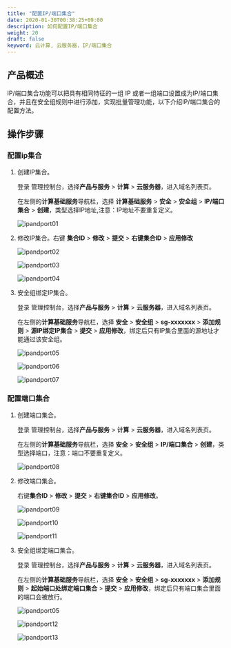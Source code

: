 ```yaml
---
title: "配置IP/端口集合"
date: 2020-01-30T00:38:25+09:00
description: 如何配置IP/端口集合
weight: 20
draft: false 
keyword: 云计算, 云服务器，IP/端口集合
---
```


## 产品概述

IP/端口集合功能可以把具有相同特征的一组 IP 或者一组端口设置成为IP/端口集合，并且在安全组规则中进行添加，实现批量管理功能，以下介绍IP/端口集合的配置方法。

## 操作步骤

### 配置ip集合

1. 创建IP集合。

   登录 管理控制台，选择**产品与服务** > **计算** > **云服务器**，进入域名列表页。

   在左侧的**计算基础服务**导航栏，选择 **计算基础服务** > **安全** > **安全组** > **IP/端口集合** > **创建**，类型选择IP地址,注意：IP地址不要重复定义。
   
   ![ipandport01](../../../_images/ipandport01.png)
   
2. 修改IP集合。右键 **集合ID** > **修改** > **提交** > **右键集合ID** > **应用修改**

   ![ipandport02](../../../_images/ipandport02.png)

   ![ipandport03](../../../_images/ipandport03.jpg)

   ![ipandport04](../../../_images/ipandport04.png)

3. 安全组绑定IP集合。

   登录 管理控制台，选择**产品与服务** > **计算** > **云服务器**，进入域名列表页。

   在左侧的**计算基础服务**导航栏，选择 **安全** > **安全组** > **sg-xxxxxxx** > **添加规则** > **源IP绑定IP集合** > **提交** > **应用修改**，绑定后只有IP集合里面的源地址才能通过该安全组。

   ![ipandport05](../../../_images/ipandport05.png)

   ![ipandport06](../../../_images/ipandport06.jpg)

   ![ipandport07](../../../_images/ipandport07.png)

### 配置端口集合

1. 创建端口集合。

   登录 管理控制台，选择**产品与服务** > **计算** > **云服务器**，进入域名列表页。

   在左侧的**计算基础服务**导航栏，选择 **安全** > **安全组** > **IP/端口集合** > **创建**，类型选择端口，注意：端口不要重复定义。
   
   ![ipandport08](../../../_images/ipandport08.jpg)
   
2. 修改端口集合。

   右键**集合ID** > **修改** > **提交** > **右键集合ID** > **应用修改**。

   ![ipandport09](../../../_images/ipandport09.png)

   ![ipandport10](../../../_images/ipandport10.jpg)

   ![ipandport11](../../../_images/ipandport11.png)

3. 安全组绑定端口集合。

   登录 管理控制台，选择**产品与服务** > **计算** > **云服务器**，进入域名列表页。

   在左侧的**计算基础服务**导航栏，选择 **安全** > **安全组** > **sg-xxxxxxx** > **添加规则** > **起始端口处绑定端口集合** > **提交** > **应用修改**，绑定后只有端口集合里面的端口会被放行。

   ![ipandport05](../../../_images/ipandport05.jpg)

   ![ipandport12](../../../_images/ipandport12.png)

   ![ipandport13](../../../_images/ipandport13.png)